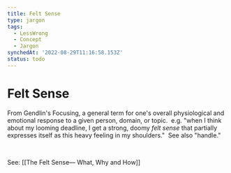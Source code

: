 ```yaml
---
title: Felt Sense
type: jargon
tags:
  - LessWrong
  - Concept
  - Jargon
synchedAt: '2022-08-29T11:16:58.153Z'
status: todo
---
```


# Felt Sense

From Gendlin's Focusing, a general term for one's overall physiological and emotional response to a given person, domain, or topic.  e.g. "when I think about my looming deadline, I get a strong, doomy *felt sense* that partially expresses itself as this heavy feeling in my shoulders."  See also "handle."

 

See: [[The Felt Sense— What, Why and How]]
